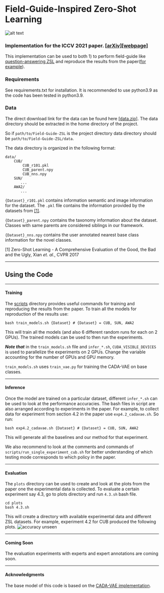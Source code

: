 # Field-Guide-Inspired Zero-Shot Learning
![alt text](https://www.cs.cornell.edu/projects/field-guide/static/images/pipeline.svg)
### Implementation for the ICCV 2021 paper. [[arXiv]](https://arxiv.org/abs/2108.10967)[[webpage]](https://www.cs.cornell.edu/projects/field-guide/)

This implementation can be used to both 1) to perform field-guide like [question-answering ZSL](https://github.com/utkarshmall13/Field-Guide-ZSL/blob/main/scripts/run_single_experiment_cub.sh) and reproduce the results from the paper([for example](https://github.com/utkarshmall13/Field-Guide-ZSL/blob/main/scripts/exp4.2_cadavae.sh)).

### Requirements
See requirements.txt for installation. It is recommended to use python3.9 as the code has been tested in python3.9.


### Data
The direct download link for the data can be found here [[data.zip]](https://www.cs.cornell.edu/projects/field-guide/static/data/data.zip).
The data directory should be extracted in the home directory of the project.

So if `path/to/Field-Guide-ZSL` is the project directory data directory should be `path/to/Field-Guide-ZSL/data`.

The data directory is organized in the following format:
```
data/
    CUB/
        CUB_r101.pkl
        CUB_parent.npy
        CUB_nns.npy
    SUN/
       ...
    AWA2/
       ...    
```

`{Dataset}_r101.pkl` contains information semantic and image information for the dataset. The `.pkl` file contains the information provided by the datasets from [[1]](https://www.mpi-inf.mpg.de/departments/computer-vision-and-machine-learning/research/zero-shot-learning/zero-shot-learning-the-good-the-bad-and-the-ugly/). 

`{Dataset}_parent.npy` contains the taxonomy information about the dataset. Classes with same parents are considered siblings in our framework.

`{Dataset}_nns.npy` contains the user annotated nearest base class information for the novel classes.

[1] Zero-Shot Learning - A Comprehensive Evaluation of the Good, the Bad and the Ugly, Xian *et. al.*, CVPR 2017

---
## Using the Code
---
#### Training
The [scripts](https://github.com/utkarshmall13/Field-Guide-ZSL/tree/main/scripts) directory provides useful commands for training and reproducing the results from the paper. 
To train all the models for reproduction of the results use:
```
bash train_models.sh {Dataset} # {Dataset} = CUB, SUN, AWA2
```
This will train all the models (and also 6 different random runs for each on 2 GPUs). 
The trained models can be used to then run the experiments.

***Note that*** in the `train_models.sh` file and `infer_*.sh`, `CUDA_VISIBLE_DEVICES` is used to parallelize the experiments on 2 GPUs. Change the variable accounting for the number of GPUs and GPU memory. 

`train_models.sh` uses `train_vae.py` for training the CADA-VAE on base classes.

---

#### Inference
Once the model are trained on a particular dataset, different `infer_*.sh` can be used to look at the performance accuracies. 
The bash files in script are also arranged according to experiments in the paper. 
For example, to collect data for experiment from section 4.2 in the paper use `exp4.2_cadavae.sh`.
So run:
```
bash exp4.2_cadavae.sh {Dataset} # {Dataset} = CUB, SUN, AWA2
```
This will  generate all the baselines and our method for that experiment.

We also recommend to look at the comments and commands of `scripts/run_single_experiment_cub.sh` for better understanding of which testing mode corresponds to which policy in the paper.

---

#### Evaluation
The `plots` directory can be used to create and look at the plots from the paper one the experimental data is collected. 
To evaluate a certain experiment say 4.3, go to plots directory and run `4.3.sh` bash file.
```
cd plots
bash 4.3.sh
```
This will create a directory with available experimental data and different ZSL datasets.
For example, experiment 4.2 for CUB produced the following plots.
![accuracy unseen](https://www.cs.cornell.edu/projects/field-guide/static/images/plots.png) 


---
#### Coming Soon

The evaluation experiments with experts and expert annotations are coming soon.

---
#### Acknowledgments

The base model of this code is based on the [CADA-VAE implementation](https://github.com/edgarschnfld/CADA-VAE-PyTorch).


